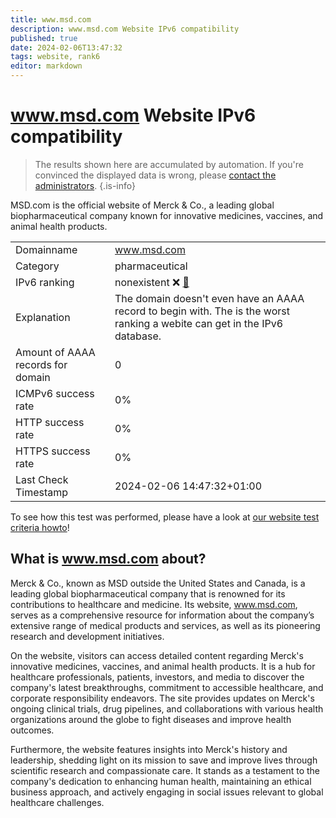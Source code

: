 ```yaml
---
title: www.msd.com
description: www.msd.com Website IPv6 compatibility
published: true
date: 2024-02-06T13:47:32
tags: website, rank6
editor: markdown
---
```


# www.msd.com Website IPv6 compatibility

> The results shown here are accumulated by automation. If you're convinced the displayed data is wrong, please [contact the administrators](/howto/chat). 
{.is-info}

MSD.com is the official website of Merck & Co., a leading global biopharmaceutical company known for innovative medicines, vaccines, and animal health products.


|   |   |
| - | - |
| Domainname | www.msd.com
| Category | pharmaceutical |
| IPv6 ranking | nonexistent :x: [🔗](/howto/ranking) |
| Explanation | The domain doesn't even have an AAAA record to begin with. The is the worst ranking a webite can get in the IPv6 database. |
| Amount of AAAA records for domain | 0 |
| ICMPv6 success rate | 0%|
| HTTP success rate | 0% |
| HTTPS success rate | 0% |
| Last Check Timestamp | 2024-02-06 14:47:32+01:00 |

To see how this test was performed, please have a look at [our website test criteria howto](/howto/testcriteria/website)!


## What is www.msd.com about?
Merck & Co., known as MSD outside the United States and Canada, is a leading global biopharmaceutical company that is renowned for its contributions to healthcare and medicine. Its website, www.msd.com, serves as a comprehensive resource for information about the company’s extensive range of medical products and services, as well as its pioneering research and development initiatives.

On the website, visitors can access detailed content regarding Merck's innovative medicines, vaccines, and animal health products. It is a hub for healthcare professionals, patients, investors, and media to discover the company's latest breakthroughs, commitment to accessible healthcare, and corporate responsibility endeavors. The site provides updates on Merck's ongoing clinical trials, drug pipelines, and collaborations with various health organizations around the globe to fight diseases and improve health outcomes.

Furthermore, the website features insights into Merck's history and leadership, shedding light on its mission to save and improve lives through scientific research and compassionate care. It stands as a testament to the company's dedication to enhancing human health, maintaining an ethical business approach, and actively engaging in social issues relevant to global healthcare challenges.


